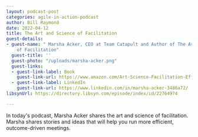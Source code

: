 ```yaml
---
layout: podcast-post
categories: agile-in-action-podcast
author: Bill Raymond
date: 2022-04-12
title: The Art and Science of Facilitation
guest-details:
- guest-name: " Marsha Acker, CEO at Team Catapult and Author of The Art and Science
    of Facilitation"
  guest-title: ''
  guest-photo: "/uploads/marsha-acker.png"
  guest-links:
  - guest-link-label: Book
    guest-link-url: https://www.amazon.com/Art-Science-Facilitation-Effective-Collaboration/dp/1735655406/ref=asc_df_1735655406/?tag=hyprod-20&linkCode=df0&hvadid=475811913007&hvpos=&hvnetw=g&hvrand=16786788015951684996&hvpone=&hvptwo=&hvqmt=&hvdev=c&hvdvcmdl=&hvlocint=&hvlocphy=9033128&hvtargid=pla-1130990391101&psc=1
  - guest-link-label: LinkedIn
    guest-link-url: https://www.linkedin.com/in/marsha-acker-3486a72/
libsynUrl: https://directory.libsyn.com/episode/index/id/22764974

---
```

In today's podcast, Marsha Acker shares the art and science of facilitation. Marsha shares stories and ideas that will help you run more efficient, outcome-driven meetings.